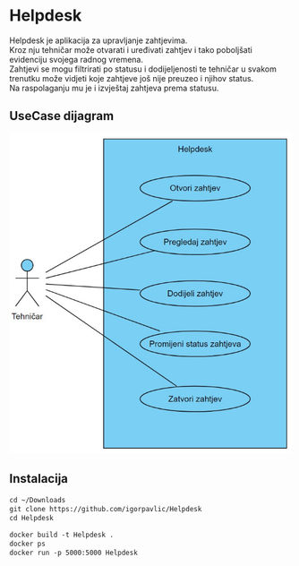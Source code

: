 # Helpdesk
Helpdesk je aplikacija za upravljanje zahtjevima.  
Kroz nju tehničar može otvarati i uređivati zahtjev i tako poboljšati evidenciju svojega radnog vremena.  
Zahtjevi se mogu filtrirati po statusu i dodijeljenosti te tehničar u svakom trenutku može vidjeti koje zahtjeve još nije preuzeo i njihov status.  
Na raspolaganju mu je i izvještaj zahtjeva prema statusu.

## UseCase dijagram
![alt text](https://github.com/igorpavlic/Helpdesk/blob/main/helpdesk.png)

## Instalacija
```
cd ~/Downloads
git clone https://github.com/igorpavlic/Helpdesk
cd Helpdesk
```
```
docker build -t Helpdesk .
docker ps
docker run -p 5000:5000 Helpdesk
```
